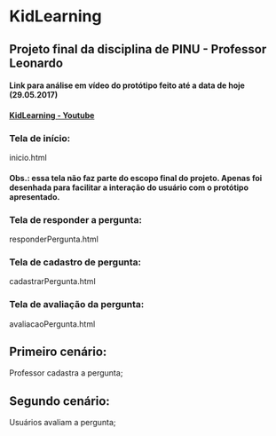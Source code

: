 # KidLearning
## Projeto final da disciplina de PINU - Professor Leonardo
#### Link para análise em vídeo do protótipo feito até a data de hoje (29.05.2017)
#### [KidLearning - Youtube](link "https://youtu.be/UrrDi7vtcyE")

### Tela de início: 
  inicio.html
  #### Obs.: essa tela não faz parte do escopo final do projeto. Apenas foi desenhada para facilitar a interação do usuário com o protótipo apresentado. 
### Tela de responder a pergunta:
  responderPergunta.html
### Tela de cadastro de pergunta:
  cadastrarPergunta.html
### Tela de avaliação da pergunta:
  avaliacaoPergunta.html
  
## Primeiro cenário:
Professor cadastra a pergunta;

## Segundo cenário:
Usuários avaliam a pergunta;
